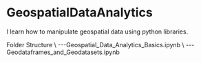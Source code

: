 # GeospatialDataAnalytics
I learn how to manipulate geospatial data using python libraries. 

Folder Structure \\
---Geospatial_Data_Analytics_Basics.ipynb \\
---Geodataframes_and_Geodatasets.ipynb
